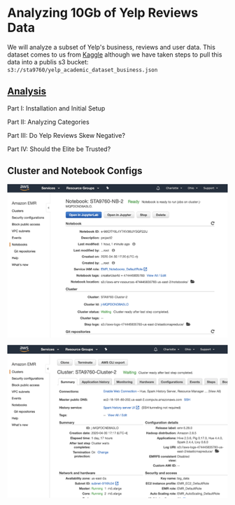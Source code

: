 # Analyzing 10Gb of Yelp Reviews Data

We will analyze a subset of Yelp's business, reviews and user data. This dataset comes to us from [Kaggle](https://www.kaggle.com/yelp-dataset/yelp-dataset) although we have taken steps to pull this data into a publis s3 bucket: `s3://sta9760/yelp_academic_dataset_business.json`

## [Analysis](https://github.com/Charlotte-01/STA9760_Project2_Yelp_Data_Analysis/blob/master/Analysis.ipynb)

Part I: Installation and Initial Setup

Part II:  Analyzing Categories

Part III: Do Yelp Reviews Skew Negative?

Part IV: Should the Elite be Trusted? 


## Cluster and Notebook Configs

![notebook](https://github.com/Charlotte-01/STA9760_Project2_Yelp_Data_Analysis/blob/master/notebook.png?raw=true)

![cluster](https://github.com/Charlotte-01/STA9760_Project2_Yelp_Data_Analysis/blob/master/cluster.png?raw=true)